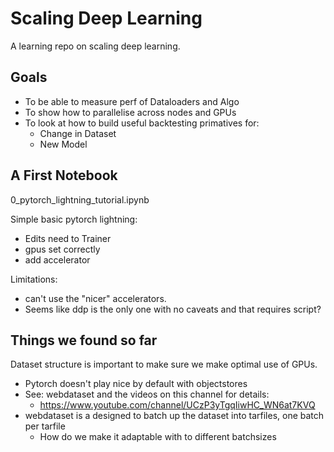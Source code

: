# Scaling Deep Learning

A learning repo on scaling deep learning.

## Goals

- To be able to measure perf of Dataloaders and Algo
- To show how to parallelise across nodes and GPUs
- To look at how to build useful backtesting primatives for:
  - Change in Dataset
  - New Model 

## A First Notebook

0_pytorch_lightning_tutorial.ipynb

Simple basic pytorch lightning:
- Edits need to Trainer
- gpus set correctly
- add accelerator

Limitations:
- can't use the "nicer" accelerators.
- Seems like ddp is the only one with no caveats and that requires script?

## Things we found so far

Dataset structure is important to make sure we make optimal use of GPUs.
- Pytorch doesn't play nice by default with objectstores
- See: webdataset and the videos on this channel for details:
  - https://www.youtube.com/channel/UCzP3yTgqIiwHC_WN6at7KVQ
- webdataset is a designed to batch up the dataset into tarfiles, one batch per tarfile
  - How do we make it adaptable with to different batchsizes  
